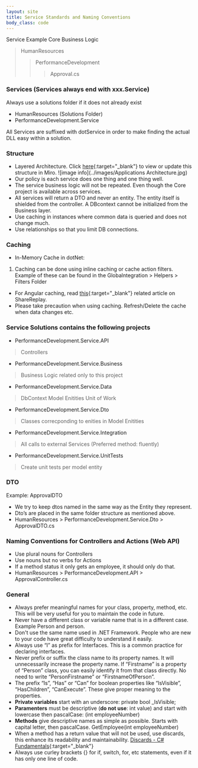 ```yaml
---
layout: site
title: Service Standards and Naming Conventions
body_class: code
---
```


Service Example
Core Business Logic<br />
> HumanResources<br />
>> PerformanceDevelopment<br />
>>> Approval.cs<br />

### Services (Services always end with xxx.Service)
Always use a solutions folder if it does not already exist
* HumanResources (Solutions Folder)
* PerformanceDevelopment.Service

All Services are suffixed with dotService in order to make finding the actual DLL easy within a solution.

### Structure
* Layered Architecture. Click [here](https://miro.com/app/board/uXjVPaY7IB4=/?share_link_id=528900992742){:target="_blank"} to view or update this structure in Miro.
![image info](../images/Applications Architecture.jpg)
* Our policy is each service does one thing and one thing well. 
* The service business logic will not be repeated. Even though the Core project is available across services. 
* All services will return a DTO and never an entity. The entity itself is shielded from the controller. A DBcontext cannot be initialized from the Business layer. 
* Use caching in instances where common data is queried and does not change much. 
* Use relationships so that you limit DB connections. 

### Caching
* In-Memory Cache in dotNet:
1. Caching can be done using inline caching or cache action filters. Example of these can be found in the Globalntegration > Helpers > Filters Folder
* For Angular caching, read [this](https://baldur.gitbook.io/angular/rxjs/rxjs/sharereplay){:target="_blank"} related article on ShareReplay.
* Please take precaution when using caching. Refresh/Delete the cache when data changes etc.


### Service Solutions contains the following projects
* PerformanceDevelopment.Service.API
> Controllers
* PerformanceDevelopment.Service.Business
> Business Logic related only to this project
* PerformanceDevelopment.Service.Data
> DbContext
> Model Enitities
> Unit of Work
* PerformanceDevelopment.Service.Dto
> Classes correcponding to enities in Model Enitities
* PerformanceDevelopment.Service.Integration
> All calls to external Services (Preferred method: fluently)
* PerformanceDevelopment.Service.UnitTests
> Create unit tests per model entity 

### DTO
Example: ApprovalDTO
* We try to keep dtos named in the same way as the Entity they represent. 
* Dto’s are placed in the same folder structure as mentioned above. 
* HumanResources > PerformanceDevelopment.Service.Dto > ApprovalDTO.cs

### Naming Conventions for Controllers and Actions (Web API)
* Use plural nouns for Controllers
* Use nouns but no verbs for Actions
* If a method status it only gets an employee, it should only do that.
* HumanResources > PerformanceDevelopment.API > ApprovalController.cs

### General
* Always prefer meaningful names for your class, property, method, etc. This will be very useful for you to maintain the code in future.
* Never have a different class or variable name that is in a different case. Example Person and person.
* Don't use the same name used in .NET Framework. People who are new to your code have great difficulty to understand it easily.
* Always use “I” as prefix for Interfaces. This is a common practice for declaring interfaces.
* Never prefix or suffix the class name to its property names. It will unnecessarily increase the property name. If “Firstname” is a property of “Person” class, you can easily identify it from that class directly. No need to write “PersonFirstname” or “FirstnameOfPerson”.
* The prefix “Is”, “Has” or “Can” for boolean properties like “IsVisible”, “HasChildren”, “CanExecute”. These give proper meaning to the properties.
* <b>Private variables</b> start with an underscore: private bool _IsVisible;
* <b>Paramenters</b> must be descriptive (<b>do not use</b>: int value) and start with lowercase then pascalCase: (int employeeNumber)
* <b>Methods</b> give descriptive names as simple as possible. Starts with capital letter, then pascalCase. GetEmployee(int employeeNumber)
* When a method has a return value that will not be used, use discards, this enhance its readability and maintainability. [Discards - C# Fundamentals](https://docs.microsoft.com/en-us/dotnet/csharp/fundamentals/functional/discards){:target="_blank"}
* Always use curley brackets {} for if, switch, for, etc statements, even if it has only one line of code.

